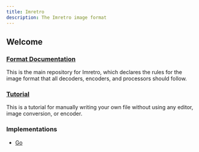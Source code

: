 ```yaml
---
title: Imretro
description: The Imretro image format
---
```


## Welcome

### [Format Documentation](https://github.com/imretro/imretro)

This is the main repository for Imretro, which declares the rules
for the image format that all decoders, encoders, and processors
should follow.

### [Tutorial](./tutorial)

This is a tutorial for manually writing your own file without
using any editor, image conversion, or encoder.

### Implementations

- [Go](https://github.com/imretro/go)
